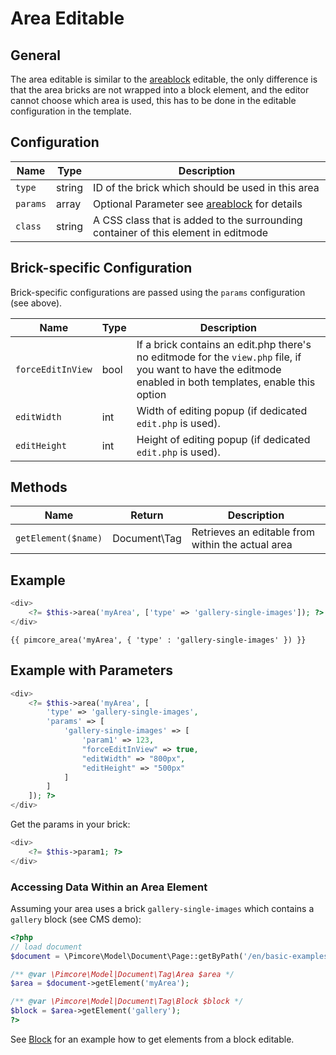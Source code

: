 # Area Editable

## General
The area editable is similar to the [areablock](./02_Areablock/README.md) editable, the only difference is that the area bricks are not wrapped 
into a block element, and the editor cannot choose which area is used, this has to be done in the editable configuration in the template.

## Configuration

| Name     | Type    | Description                                                                                   |
|----------|---------|-----------------------------------------------------------------------------------------------|
| `type`   | string  | ID of the brick which should be used in this area                                             |
| `params` | array   | Optional Parameter see [areablock](./02_Areablock/README.md) for details                      |
| `class`  | string  | A CSS class that is added to the surrounding container of this element in editmode            |

## Brick-specific Configuration
Brick-specific configurations are passed using the `params` configuration (see above). 

| Name              | Type | Description                                                                                                                                                     |
|-------------------|------|-----------------------------------------------------------------------------------------------------------------------------------------------------------------|
| `forceEditInView` | bool | If a brick contains an edit.php there's no editmode for the `view.php` file, if you want to have the editmode enabled in both templates, enable this option |
| `editWidth`       | int  | Width of editing popup (if dedicated `edit.php` is used).                                                                                               |
| `editHeight`      | int  | Height of editing popup (if dedicated `edit.php` is used).                                                                                              |


## Methods

| Name                | Return        | Description                                                 |
|---------------------|---------------|-------------------------------------------------------------|
| `getElement($name)` | Document\Tag  | Retrieves an editable from within the actual area           |

## Example

<div class="code-section">

```php
<div>
    <?= $this->area('myArea', ['type' => 'gallery-single-images']); ?>
</div>
```

```twig
{{ pimcore_area('myArea', { 'type' : 'gallery-single-images' }) }}
```
</div>


## Example with Parameters

```php
<div>
    <?= $this->area('myArea', [
        'type' => 'gallery-single-images',
        'params' => [
            'gallery-single-images' => [
                'param1' => 123,
                "forceEditInView" => true,
                "editWidth" => "800px",
                "editHeight" => "500px"
            ]
        ]
    ]); ?>
</div>
```

Get the params in your brick:

```php
<div>
    <?= $this->param1; ?>
</div>
```


### Accessing Data Within an Area Element

Assuming your area uses a brick `gallery-single-images` which contains a `gallery` block (see CMS demo):

```php
<?php
// load document
$document = \Pimcore\Model\Document\Page::getByPath('/en/basic-examples/galleries');

/** @var \Pimcore\Model|Document\Tag\Area $area */
$area = $document->getElement('myArea');

/** @var \Pimcore\Model|Document\Tag\Block $block */
$block = $area->getElement('gallery');
?>
```

See [Block](./06_Block.md) for an example how to get elements from a block editable.
